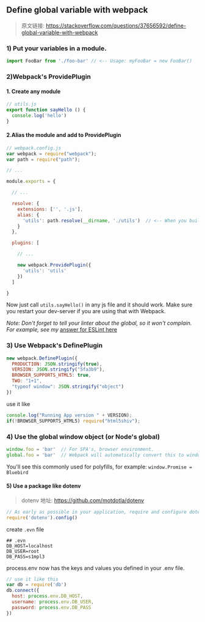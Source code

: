 ## Define global variable with webpack

> 原文链接: https://stackoverflow.com/questions/37656592/define-global-variable-with-webpack

### 1) Put your variables in a module.

```js
import FooBar from './foo-bar' // <-- Usage: myFooBar = new FooBar()
```

### 2)Webpack's ProvidePlugin

#### 1. Create any module

```js
// utils.js
export function sayHello () {
  console.log('hello')
}
```

#### 2.Alias the module and add to ProvidePlugin

```js
// webpack.config.js
var webpack = require("webpack");
var path = require("path");

// ...

module.exports = {

  // ...

  resolve: {
    extensions: ['', '.js'],
    alias: {
      'utils': path.resolve(__dirname, './utils')  // <-- When you build or restart dev-server, you'll get an error if the path to your utils.js file is incorrect.
    }
  },

  plugins: [

    // ...

    new webpack.ProvidePlugin({
      'utils': 'utils'
    })
  ]  

}
```

Now just call `utils.sayHello()` in any js file and it should work. Make sure you restart your dev-server if you are using that with Webpack.

*Note: Don't forget to tell your linter about the global, so it won't complain. For example, see my* [answer for ESLint here](https://stackoverflow.com/questions/34209063/how-do-you-expose-a-global-javascript-function-without-eslint-no-unused-var-erro/40416449#40416449)

### 3) Use Webpack's DefinePlugin

```js
new webpack.DefinePlugin({
  PRODUCTION: JSON.stringify(true),
  VERSION: JSON.stringify("5fa3b9"),
  BROWSER_SUPPORTS_HTML5: true,
  TWO: "1+1",
  "typeof window": JSON.stringify("object")
})
```

use it like 

```js
console.log("Running App version " + VERSION);
if(!BROWSER_SUPPORTS_HTML5) require("html5shiv");
```

### 4) Use the global window object (or Node's global)

```js
window.foo = 'bar'  // For SPA's, browser environment.
global.foo = 'bar'  // Webpack will automatically convert this to window if your project is targeted for web (default), read more here: https://webpack.js.org/configuration/node/
```

You'll see this commonly used for polyfills, for example: `window.Promise = Bluebird`

#### 5) Use a package like dotenv

> dotenv 地址: https://github.com/motdotla/dotenv

```js
// As early as possible in your application, require and configure dotenv.    
require('dotenv').config()
```

create `.evn` file

```shell
## .evn 
DB_HOST=localhost
DB_USER=root
DB_PASS=s1mpl3
```

process.env now has the keys and values you defined in your .env file.

```js
// use it like this
var db = require('db')
db.connect({
  host: process.env.DB_HOST,
  username: process.env.DB_USER,
  password: process.env.DB_PASS
})
```





### 